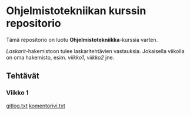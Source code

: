 # **Ohjelmistotekniikan kurssin repositorio**

Tämä repositorio on luotu **Ohjelmistotekniikka**-kurssia varten.

*Laskarit*-hakemistoon tulee laskaritehtävien vastauksia. Jokaisella viikolla on oma hakemisto, esim. *viikko1*, *viikko2* jne. 

## Tehtävät

### Viikko 1
[gitlog.txt](https://github.com/jullebli/ot-harjoitustyo/blob/master/laskarit/viikko1/gitlog.txt)
[komentorivi.txt](https://github.com/jullebli/ot-harjoitustyo/blob/master/laskarit/viikko1/komentorivi.txt)
